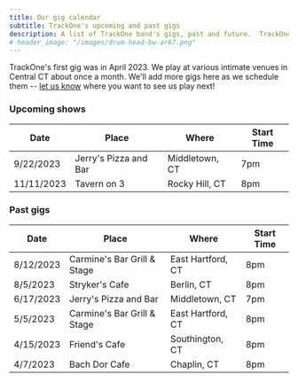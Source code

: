 ```yaml
---
title: Our gig calendar
subtitle: TrackOne's upcoming and past gigs
description: A list of TrackOne band's gigs, past and future.  TrackOne is a rock & roll cover band in Central Connecticut.
# header_image: "/images/drum-head-bw-ar67.png"
---
```


TrackOne's first gig was in April 2023.
We play at various intimate venues in Central CT about once a month.
We'll add more gigs here as we schedule them -- [let us know](/contact) where you want to see us play next!



### Upcoming shows

| Date       | Place                        | Where              | Start Time  |
|------------|------------------------------|--------------------|-------------|
| 9/22/2023  | Jerry's Pizza and Bar        | Middletown, CT     | 7pm         |
| 11/11/2023 | Tavern on 3                  | Rocky Hill, CT     | 8pm         |



### Past gigs

| Date       | Place                        | Where              | Start Time  |
|------------|------------------------------|--------------------|-------------|
| 8/12/2023  | Carmine's Bar Grill & Stage  | East Hartford, CT  | 8pm         |
| 8/5/2023   | Stryker's Cafe               | Berlin, CT         | 8pm         |
| 6/17/2023  | Jerry's Pizza and Bar        | Middletown, CT     | 7pm         |
| 5/5/2023   | Carmine's Bar Grill & Stage  | East Hartford, CT  | 8pm         |
| 4/15/2023  | Friend's Cafe                | Southington, CT    | 8pm         |
| 4/7/2023   | Bach Dor Cafe                | Chaplin, CT        | 8pm         |

